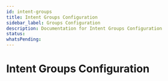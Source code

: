 ```yaml
---
id: intent-groups
title: Intent Groups Configuration
sidebar_label: Groups Configuration
description: Documentation for Intent Groups Configuration
status: 
whatsPending: 
---
```


# Intent Groups Configuration

